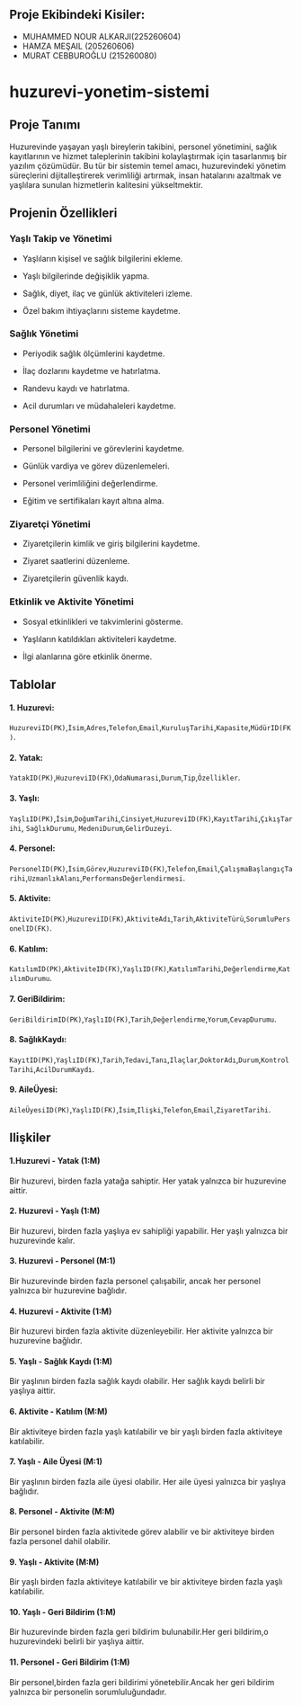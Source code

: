 ## Proje Ekibindeki Kisiler:

* MUHAMMED NOUR ALKARJI(225260604)
* HAMZA MEŞAIL (205260606)
* MURAT CEBBUROĞLU (215260080)
# huzurevi-yonetim-sistemi

## Proje Tanımı

Huzurevinde yaşayan yaşlı bireylerin takibini, personel yönetimini, sağlık kayıtlarının ve hizmet taleplerinin takibini kolaylaştırmak için tasarlanmış bir yazılım çözümüdür. Bu tür bir sistemin temel amacı, huzurevindeki yönetim süreçlerini dijitalleştirerek verimliliği artırmak, insan hatalarını azaltmak ve yaşlılara sunulan hizmetlerin kalitesini yükseltmektir.

## Projenin Özellikleri

### Yaşlı Takip ve Yönetimi

* Yaşlıların kişisel ve sağlık bilgilerini ekleme.                                                           

* Yaşlı bilgilerinde değişiklik yapma.                                                           

* Sağlık, diyet, ilaç ve günlük aktiviteleri izleme.                                                           

* Özel bakım ihtiyaçlarını sisteme kaydetme.                                                           

### Sağlık Yönetimi

* Periyodik sağlık ölçümlerini kaydetme.

* İlaç dozlarını kaydetme ve hatırlatma.

* Randevu kaydı ve hatırlatma.

* Acil durumları ve müdahaleleri kaydetme.

### Personel Yönetimi

* Personel bilgilerini ve görevlerini kaydetme.

* Günlük vardiya ve görev düzenlemeleri.

* Personel verimliliğini değerlendirme.

* Eğitim ve sertifikaları kayıt altına alma.

### Ziyaretçi Yönetimi

* Ziyaretçilerin kimlik ve giriş bilgilerini kaydetme.

* Ziyaret saatlerini düzenleme.

* Ziyaretçilerin güvenlik kaydı.

### Etkinlik ve Aktivite Yönetimi

* Sosyal etkinlikleri ve takvimlerini gösterme.

* Yaşlıların katıldıkları aktiviteleri kaydetme.

* İlgi alanlarına göre etkinlik önerme.

## Tablolar

<h4>1. Huzurevi:</h4>
<code>HuzureviID(PK)</code>,<code>İsim</code>,<code>Adres</code>,<code>Telefon</code>,<code>Email</code>,<code>KuruluşTarihi</code>,<code>Kapasite</code>,<code>MüdürID(FK)</code>.
<h4>2. Yatak:</h4>
<code>YatakID(PK)</code>,<code>HuzureviID(FK)</code>,<code>OdaNumarasi</code>,<code>Durum</code>,<code>Tip</code>,<code>Özellikler</code>.
<h4>3. Yaşlı:</h4>
<code>YaşlıID(PK)</code>,<code>İsim</code>,<code>DoğumTarihi</code>,<code>Cinsiyet</code>,<code>HuzureviID(FK)</code>,<code>KayıtTarihi</code>,<code>ÇıkışTarihi</code>,
<code>SağlıkDurumu</code>, <code>MedeniDurum</code>,<code>GelirDuzeyi</code>.
<h4>4. Personel:</h4>
<code>PersonelID(PK)</code>,<code>İsim</code>,<code>Görev</code>,<code>HuzureviID(FK)</code>,<code>Telefon</code>,<code>Email</code>,<code>ÇalışmaBaşlangıçTarihi</code>,<code>UzmanlıkAlanı</code>,<code>PerformansDeğerlendirmesi</code>.
<h4>5. Aktivite:</h4>
<code>AktiviteID(PK)</code>,<code>HuzureviID(FK)</code>,<code>AktiviteAdı</code>,<code>Tarih</code>,<code>AktiviteTürü</code>,<code>SorumluPersonelID(FK)</code>.
<h4>6. Katılım:</h4>
<code>KatılımID(PK)</code>,<code>AktiviteID(FK)</code>,<code>YaşlıID(FK)</code>,<code>KatılımTarihi</code>,<code>Değerlendirme</code>,<code>KatılımDurumu</code>.
<h4>7. GeriBildirim:</h4>
<code>GeriBildirimID(PK)</code>,<code>YaşlıID(FK)</code>,<code>Tarih</code>,<code>Değerlendirme</code>,<code>Yorum</code>,<code>CevapDurumu</code>.
<h4>8. SağlıkKaydı:</h4>
<code>KayıtID(PK)</code>,<code>YaşlıID(FK)</code>,<code>Tarih</code>,<code>Tedavi</code>,<code>Tanı</code>,<code>Ilaçlar</code>,<code>DoktorAdı</code>,<code>Durum</code>,<code>KontrolTarihi</code>,<code>AcilDurumKaydı</code>.
<h4>9. AileÜyesi:</h4>
<code>AileÜyesiID(PK)</code>,<code>YaşlıID(FK)</code>,<code>İsim</code>,<code>Ilişki</code>,<code>Telefon</code>,<code>Email</code>,<code>ZiyaretTarihi</code>.

## Ilişkiler

<h4> 1.Huzurevi - Yatak (1:M)</h4>

Bir huzurevi, birden fazla yatağa sahiptir. Her yatak yalnızca bir huzurevine aittir.
<h4> 2. Huzurevi - Yaşlı (1:M)</h4>

Bir huzurevi, birden fazla yaşlıya ev sahipliği yapabilir. Her yaşlı yalnızca bir huzurevinde kalır.
<h4> 3. Huzurevi - Personel (M:1)</h4>

Bir huzurevinde birden fazla personel çalışabilir, ancak her personel yalnızca bir huzurevine bağlıdır.
<h4> 4. Huzurevi - Aktivite (1:M)</h4>

Bir huzurevi birden fazla aktivite düzenleyebilir. Her aktivite yalnızca bir huzurevine bağlıdır.
<h4> 5. Yaşlı - Sağlık Kaydı (1:M)</h4>

Bir yaşlının birden fazla sağlık kaydı olabilir. Her sağlık kaydı belirli bir yaşlıya aittir.
<h4> 6. Aktivite - Katılım (M:M)</h4>

Bir aktiviteye birden fazla yaşlı katılabilir ve bir yaşlı birden fazla aktiviteye katılabilir.

<h4> 7. Yaşlı - Aile Üyesi (M:1)</h4>

Bir yaşlının birden fazla aile üyesi olabilir. Her aile üyesi yalnızca bir yaşlıya bağlıdır.
<h4> 8. Personel - Aktivite (M:M)</h4>

Bir personel birden fazla aktivitede görev alabilir ve bir aktiviteye birden fazla personel dahil olabilir.
<h4> 9. Yaşlı - Aktivite (M:M)</h4>

Bir yaşlı birden fazla aktiviteye katılabilir ve bir aktiviteye birden fazla yaşlı katılabilir.
<h4> 10. Yaşlı - Geri Bildirim (1:M)</h4>

Bir huzurevinde birden fazla geri bildirim bulunabilir.Her geri bildirim,o huzurevindeki belirli bir yaşlıya aittir.

<h4> 11. Personel - Geri Bildirim (1:M)</h4>
Bir personel,birden fazla geri bildirimi yönetebilir.Ancak her geri bildirim yalnızca bir personelin sorumluluğundadır.



